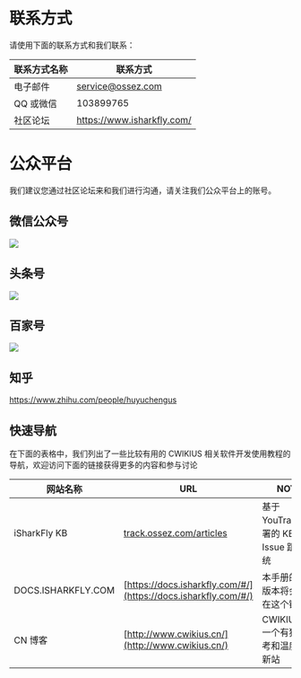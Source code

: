# 联系方式

请使用下面的联系方式和我们联系：

| 联系方式名称 | 联系方式                                          |
|--------|-----------------------------------------------|
| 电子邮件   | [service@ossez.com](mailto:service@ossez.com) |
| QQ 或微信 | 103899765                                     |
| 社区论坛   | https://www.isharkfly.com/                    |

# 公众平台

我们建议您通过社区论坛来和我们进行沟通，请关注我们公众平台上的账号。

## 微信公众号
![](https://cdn.ossez.com/img/cwikius/cwikius-qr-wechat-search-w400.png )

## 头条号
![](https://cdn.ossez.com/img/cwikius/cwikus-qr-toutiao.png)

## 百家号
![](https://cdn.ossez.com/img/sharkfly/baidu/baidu-qr.jpg)

## 知乎
https://www.zhihu.com/people/huyuchengus

## 快速导航

在下面的表格中，我们列出了一些比较有用的 CWIKIUS 相关软件开发使用教程的导航，欢迎访问下面的链接获得更多的内容和参与讨论

| 网站名称               | URL                                                            | NOTE                            |
|--------------------|----------------------------------------------------------------|---------------------------------|
| iSharkFly KB       | [track.ossez.com/articles](https://track.ossez.com/articles)   | 基于 YouTrack 部署的 KB 和 Issue 跟踪系统 |
| DOCS.ISHARKFLY.COM | [https://docs.isharkfly.com/#/](https://docs.isharkfly.com/#/) | 本手册的编译版本将会部署在这个链接上              |
| CN 博客              | [http://www.cwikius.cn/](http://www.cwikius.cn/)               | CWIKIUS.CN 一个有独立思考和温度的清新站       |
